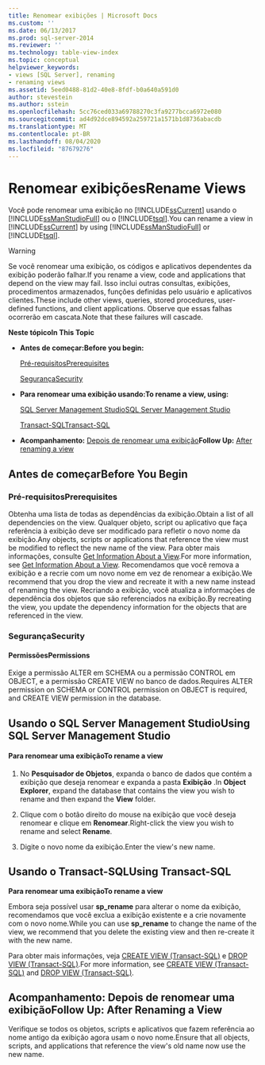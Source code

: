 ```yaml
---
title: Renomear exibições | Microsoft Docs
ms.custom: ''
ms.date: 06/13/2017
ms.prod: sql-server-2014
ms.reviewer: ''
ms.technology: table-view-index
ms.topic: conceptual
helpviewer_keywords:
- views [SQL Server], renaming
- renaming views
ms.assetid: 5eed0488-81d2-40e8-8fdf-b0a640a591d0
author: stevestein
ms.author: sstein
ms.openlocfilehash: 5cc76ced033a69788270c3fa9277bcca6972e080
ms.sourcegitcommit: ad4d92dce894592a259721a1571b1d8736abacdb
ms.translationtype: MT
ms.contentlocale: pt-BR
ms.lasthandoff: 08/04/2020
ms.locfileid: "87679276"
---
```

# <a name="rename-views"></a><span data-ttu-id="61e53-102">Renomear exibições</span><span class="sxs-lookup"><span data-stu-id="61e53-102">Rename Views</span></span>
  <span data-ttu-id="61e53-103">Você pode renomear uma exibição no [!INCLUDE[ssCurrent](../../includes/sscurrent-md.md)] usando o [!INCLUDE[ssManStudioFull](../../includes/ssmanstudiofull-md.md)] ou o [!INCLUDE[tsql](../../includes/tsql-md.md)].</span><span class="sxs-lookup"><span data-stu-id="61e53-103">You can rename a view in [!INCLUDE[ssCurrent](../../includes/sscurrent-md.md)] by using [!INCLUDE[ssManStudioFull](../../includes/ssmanstudiofull-md.md)] or [!INCLUDE[tsql](../../includes/tsql-md.md)].</span></span>  
  
> [!WARNING]  
>  <span data-ttu-id="61e53-104">Se você renomear uma exibição, os códigos e aplicativos dependentes da exibição poderão falhar.</span><span class="sxs-lookup"><span data-stu-id="61e53-104">If you rename a view, code and applications that depend on the view may fail.</span></span> <span data-ttu-id="61e53-105">Isso inclui outras consultas, exibições, procedimentos armazenados, funções definidas pelo usuário e aplicativos clientes.</span><span class="sxs-lookup"><span data-stu-id="61e53-105">These include other views, queries, stored procedures, user-defined functions, and client applications.</span></span> <span data-ttu-id="61e53-106">Observe que essas falhas ocorrerão em cascata.</span><span class="sxs-lookup"><span data-stu-id="61e53-106">Note that these failures will cascade.</span></span>  
  
 <span data-ttu-id="61e53-107">**Neste tópico**</span><span class="sxs-lookup"><span data-stu-id="61e53-107">**In This Topic**</span></span>  
  
-   <span data-ttu-id="61e53-108">**Antes de começar:**</span><span class="sxs-lookup"><span data-stu-id="61e53-108">**Before you begin:**</span></span>  
  
     [<span data-ttu-id="61e53-109">Pré-requisitos</span><span class="sxs-lookup"><span data-stu-id="61e53-109">Prerequisites</span></span>](#Prerequisites)  
  
     [<span data-ttu-id="61e53-110">Segurança</span><span class="sxs-lookup"><span data-stu-id="61e53-110">Security</span></span>](#Security)  
  
-   <span data-ttu-id="61e53-111">**Para renomear uma exibição usando:**</span><span class="sxs-lookup"><span data-stu-id="61e53-111">**To rename a view, using:**</span></span>  
  
     [<span data-ttu-id="61e53-112">SQL Server Management Studio</span><span class="sxs-lookup"><span data-stu-id="61e53-112">SQL Server Management Studio</span></span>](#SSMSProcedure)  
  
     [<span data-ttu-id="61e53-113">Transact-SQL</span><span class="sxs-lookup"><span data-stu-id="61e53-113">Transact-SQL</span></span>](#TsqlProcedure)  
  
-   <span data-ttu-id="61e53-114">**Acompanhamento:**  [Depois de renomear uma exibição](#FollowUp)</span><span class="sxs-lookup"><span data-stu-id="61e53-114">**Follow Up:**  [After renaming a view](#FollowUp)</span></span>  
  
##  <a name="before-you-begin"></a><a name="BeforeYouBegin"></a> <span data-ttu-id="61e53-115">Antes de começar</span><span class="sxs-lookup"><span data-stu-id="61e53-115">Before You Begin</span></span>  
  
###  <a name="prerequisites"></a><a name="Prerequisites"></a> <span data-ttu-id="61e53-116">Pré-requisitos</span><span class="sxs-lookup"><span data-stu-id="61e53-116">Prerequisites</span></span>  
 <span data-ttu-id="61e53-117">Obtenha uma lista de todas as dependências da exibição.</span><span class="sxs-lookup"><span data-stu-id="61e53-117">Obtain a list of all dependencies on the view.</span></span> <span data-ttu-id="61e53-118">Qualquer objeto, script ou aplicativo que faça referência à exibição deve ser modificado para refletir o novo nome da exibição.</span><span class="sxs-lookup"><span data-stu-id="61e53-118">Any objects, scripts or applications that reference the view must be modified to reflect the new name of the view.</span></span> <span data-ttu-id="61e53-119">Para obter mais informações, consulte [Get Information About a View](get-information-about-a-view.md).</span><span class="sxs-lookup"><span data-stu-id="61e53-119">For more information, see [Get Information About a View](get-information-about-a-view.md).</span></span> <span data-ttu-id="61e53-120">Recomendamos que você remova a exibição e a recrie com um novo nome em vez de renomear a exibição.</span><span class="sxs-lookup"><span data-stu-id="61e53-120">We recommend that you drop the view and recreate it with a new name instead of renaming the view.</span></span> <span data-ttu-id="61e53-121">Recriando a exibição, você atualiza a informações de dependência dos objetos que são referenciados na exibição.</span><span class="sxs-lookup"><span data-stu-id="61e53-121">By recreating the view, you update the dependency information for the objects that are referenced in the view.</span></span>  
  
###  <a name="security"></a><a name="Security"></a> <span data-ttu-id="61e53-122">Segurança</span><span class="sxs-lookup"><span data-stu-id="61e53-122">Security</span></span>  
  
####  <a name="permissions"></a><a name="Permissions"></a> <span data-ttu-id="61e53-123">Permissões</span><span class="sxs-lookup"><span data-stu-id="61e53-123">Permissions</span></span>  
 <span data-ttu-id="61e53-124">Exige a permissão ALTER em SCHEMA ou a permissão CONTROL em OBJECT, e a permissão CREATE VIEW no banco de dados.</span><span class="sxs-lookup"><span data-stu-id="61e53-124">Requires ALTER permission on SCHEMA or CONTROL permission on OBJECT is required, and CREATE VIEW permission in the database.</span></span>  
  
##  <a name="using-sql-server-management-studio"></a><a name="SSMSProcedure"></a> <span data-ttu-id="61e53-125">Usando o SQL Server Management Studio</span><span class="sxs-lookup"><span data-stu-id="61e53-125">Using SQL Server Management Studio</span></span>  
  
#### <a name="to-rename-a-view"></a><span data-ttu-id="61e53-126">Para renomear uma exibição</span><span class="sxs-lookup"><span data-stu-id="61e53-126">To rename a view</span></span>  
  
1.  <span data-ttu-id="61e53-127">No **Pesquisador de Objetos**, expanda o banco de dados que contém a exibição que deseja renomear e expanda a pasta **Exibição** .</span><span class="sxs-lookup"><span data-stu-id="61e53-127">In **Object Explorer**, expand the database that contains the view you wish to rename and then expand the **View** folder.</span></span>  
  
2.  <span data-ttu-id="61e53-128">Clique com o botão direito do mouse na exibição que você deseja renomear e clique em **Renomear**.</span><span class="sxs-lookup"><span data-stu-id="61e53-128">Right-click the view you wish to rename and select **Rename**.</span></span>  
  
3.  <span data-ttu-id="61e53-129">Digite o novo nome da exibição.</span><span class="sxs-lookup"><span data-stu-id="61e53-129">Enter the view's new name.</span></span>  
  
##  <a name="using-transact-sql"></a><a name="TsqlProcedure"></a> <span data-ttu-id="61e53-130">Usando o Transact-SQL</span><span class="sxs-lookup"><span data-stu-id="61e53-130">Using Transact-SQL</span></span>  
 <span data-ttu-id="61e53-131">**Para renomear uma exibição**</span><span class="sxs-lookup"><span data-stu-id="61e53-131">**To rename a view**</span></span>  
  
 <span data-ttu-id="61e53-132">Embora seja possível usar **sp_rename** para alterar o nome da exibição, recomendamos que você exclua a exibição existente e a crie novamente com o novo nome.</span><span class="sxs-lookup"><span data-stu-id="61e53-132">While you can use **sp_rename** to change the name of the view, we recommend that you delete the existing view and then re-create it with the new name.</span></span>  
  
 <span data-ttu-id="61e53-133">Para obter mais informações, veja [CREATE VIEW &#40;Transact-SQL&#41;](/sql/t-sql/statements/create-view-transact-sql) e [DROP VIEW &#40;Transact-SQL&#41;](/sql/t-sql/statements/drop-view-transact-sql).</span><span class="sxs-lookup"><span data-stu-id="61e53-133">For more information, see [CREATE VIEW &#40;Transact-SQL&#41;](/sql/t-sql/statements/create-view-transact-sql) and [DROP VIEW &#40;Transact-SQL&#41;](/sql/t-sql/statements/drop-view-transact-sql).</span></span>  
  
##  <a name="follow-up-after-renaming-a-view"></a><a name="FollowUp"></a> <span data-ttu-id="61e53-134">Acompanhamento: Depois de renomear uma exibição</span><span class="sxs-lookup"><span data-stu-id="61e53-134">Follow Up: After Renaming a View</span></span>  
 <span data-ttu-id="61e53-135">Verifique se todos os objetos, scripts e aplicativos que fazem referência ao nome antigo da exibição agora usam o novo nome.</span><span class="sxs-lookup"><span data-stu-id="61e53-135">Ensure that all objects, scripts, and applications that reference the view's old name now use the new name.</span></span>  
  
  
